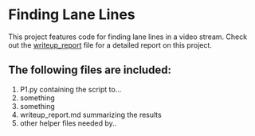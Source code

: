 
# Finding Lane Lines

This project features code for finding lane lines in a video stream. Check out the [writeup_report](https://github.com/KvalheimRacing/CarND/bolb/master/P1_Lane_Lines/writeup_report.md) file for a detailed report on this project.

## The following files are included:

1. P1.py containing the script to...
2. something
3. something
4. writeup_report.md summarizing the results
5. other helper files needed by..
